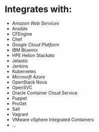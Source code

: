 # Integrates with:
 - *Amazon Web Services*
 - Ansible
 - CFEngine
 - Chef
 - *Google Cloud Platform*
 - IBM Bluemix
 - HPE Helion Stackato
 - Jelastic
 - Jenkins
 - Kubernetes
 - *Microsoft Azure*
 - OpenStack Nova
 - OpenSVC
 - Oracle Container Cloud Service
 - Puppet
 - ProGet
 - Salt
 - Vagrant
 - VMware vSphere Integrated Containers
 - ...


